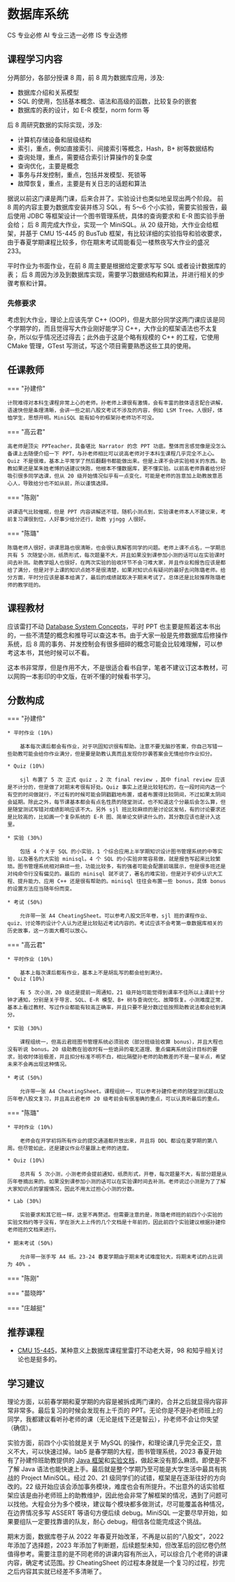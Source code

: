 # 数据库系统
<div class="badges">
<span class="badge cs-badge">CS 专业必修</span>
<span class="badge ai-badge">AI 专业三选一必修</span>
<span class="badge is-badge">IS 专业选修</span>
</div>

## 课程学习内容

分两部分，各部分授课 8 周，前 8 周为数据库应用，涉及:

- 数据库介绍和关系模型
- SQL 的使用，包括基本概念、语法和高级的函数，比较复杂的嵌套
- 数据库的表的设计，如 E-R 模型，norm form 等

后 8 周研究数据的实际实现，涉及:

- 计算机存储设备和层级结构
- 索引，重点，例如直接索引、间接索引等概念，Hash，B+ 树等数据结构
- 查询处理，重点，需要结合索引计算操作的复杂度
- 查询优化，主要是概念
- 事务与幷发控制，重点，包括并发模型、死锁等
- 故障恢复，重点，主要是有关日志的话题和算法

据说以前这门课是两门课，后来合并了。实验设计也类似地呈现出两个阶段。
前 8 周的内容主要为数据库安装并练习 SQL，有 5～6 个小实验，需要实验报告，最后使用 JDBC 等框架设计一个图书管理系统，具体的查询要求和 E-R 图实验手册会给；
后 8 周完成大作业，实现一个 MiniSQL。从 20 级开始，大作业会给框架，并基于 CMU 15-445 的 BusTub 框架，有比较详细的实验指导和验收要求，由于春夏学期课程比较多，你在期末考试周能看见一楼熬夜写大作业的盛况 233。

平时作业为书面作业，在前 8 周主要是根据给定要求写写 SQL 或者设计数据库的表；
后 8 周因为涉及到数据库实现，需要学习数据结构和算法，并进行相关的步骤考察和计算。

### 先修要求

考虑到大作业，理论上应该先学 C++ (OOP)，但是大部分同学这两门课应该是同个学期学的，而且觉得写大作业刚好能学习 C++，大作业的框架语法也不太复杂，所以似乎情况还过得去；此外由于这是个略有规模的 C++ 的工程，它使用 CMake 管理，GTest 写测试，写这个项目需要熟悉这些工具的使用。

## 任课教师
    
=== "孙建伶"
    
    计院难得对本科生课程非常上心的老师。孙老师上课很有激情，会有丰富的肢体语言配合讲解，语速快但是条理清晰，会讲一些之前八股文考试不涉及的内容，例如 LSM Tree。人很好，体恤学生，思想开明。MiniSQL 能有如今的框架孙老师功不可没。
    
=== "高云君"
    
    高老师是顶尖 PPTeacher，具备堪比 Narrator 的念 PPT 功底。整体而言感觉像是没怎么备课上去随便介绍一下 PPT，与孙老师相比可以说高老师对于本科生课程几乎完全不上心。Quiz 不是很难，基本上平常学了然后翻翻书都能做出来。但是上课不会讲实验相关的东西。助教如果还是某朱姓老博的话建议快跑，他根本不懂数据库，更不懂实验。以前高老师靠着给分好吸引很多同学选课，但从 20 级开始情况似乎有一点变化，可能是老师的旨意加上助教故意恶心人，导致给分也不如从前，所以谨慎选择。

=== "陈刚"

    讲课语气比较催眠，但是 PPT 内容讲解还不错，随机小测点到，实验课老师本人不建议来，考前复习课很到位，人好事少给分还行，助教 yjngg 人很好。

=== "陈璐"

    陈璐老师人很好，讲课思路也很清晰，也会很认真解答同学的问题。老师上课不点名，一学期总共有 5 次随堂小测，纸质形式，每次题量不大，并且如果没到课参加小测的话可以在实验课时间去补测。助教学姐人也很好，在两次实验的验收环节不会刁难大家，并且作业和报告应该是都给了满分，但是对于上课的知识点她不是很清楚，如果对知识点有疑问的最好去问陈璐老师。给分方面，平时分应该是基本给满了，最后的成绩就取决于期末考试了。总体还是比较推荐陈璐老师的教学班的。

## 课程教材

应该雷打不动 [Database System Concepts](https://www.db-book.com/)，平时 PPT 也主要是照着这本书出的，一些不清楚的概念和推导可以查这本书。由于大家一般是先修数据库后修操作系统，后 8 周的事务、并发控制会有很多细碎的概念可能会比较难理解，可以参考这本书，其他时候可以不看。

这本书非常厚，但是作用不大，不是很适合看书自学，笔者不建议订这本教材，可以网购一本影印的中文版，在听不懂的时候看书学习。


## 分数构成

=== "孙建伶"

    * 平时作业 (10%)

        基本每次课后都会有作业，对于巩固知识很有帮助。注意不要无脑抄答案，你自己写错一些助教可能会给你作业满分，但是要是助教认真而且发现你抄袭答案会无情给你作业扣分。

    * Quiz (10%)

        sjl 布置了 5 次 正式 quiz ，2 次 final review ，其中 final review 应该是不计分的，但是做了对期末考很有好处。Quiz 事实上还是比较轻松的，在一段时间内选一个有空的时间做就行，不过有的时候可能会阴戳戳地布置，或者布置得比较阴间，不过如果太阴间会延期。除此之外，每节课基本都会有点名性质的随堂测试，也不知道这个分最后会怎么算，但是随堂测试写错对成绩影响应该不大。另外 sjl 班比较麻烦的是讨论区发帖，有的讨论要求还是比较高的，比如画一个复杂系统的 E-R 图、简单论文研读什么的，其分数应该也是计入这里。

    * 实验 (30%)

        包括 4 个关于 SQL 的小实验，1 个综合应用上半学期知识设计图书管理系统的中等实验，以及著名的大实验 minisql。4 个 SQL 的小实验非常容易做，就是报告写起来比较繁琐。图书管理系统相对麻烦一些，功能比较多，有的强者可能会配置前端展示，但是很多班还是对纯命令行没有偏见的。最后的 minisql 就不说了，著名的难实验，但是对于初步认识大工程、提升能力、应用 C++ 还是很有帮助的。minisql 往往会布置一些 bonus，具体 bonus 的设置方法应当随年份而变。

    * 考试 (50%)

        允许带一张 A4 CheatingSheet。可以参考八股文历年卷，sjl 班的课程作业、quiz、讨论等的设计个人认为还是比较贴近考试内容的。考试应该不会考第一章数据库相关的历史故事，这一方面大概可以放心。

=== "高云君"

    * 平时作业 (10%)

        基本上每次课后都有作业，基本上不是胡乱写的都会给到满分。
    * Quiz (10%)

        有 5 次小测，20 级还是提前一周通知，21 级开始可能觉得到课率不佳所以上课前十分钟才通知，分别是关于导言、SQL、E-R 模型、B+ 树与查询优化、故障恢复。小测难度正常，基本上看过教材、写过作业都能有较高正确率，并且只要不是分数过低按照助教说法都会给到满分。

    * 实验 (30%)

        课程组统一，但高云君班图书管理系统必须验收（部分班级验收算 bonus），并且大程也没有听说 bonus。20 级助教在验收时有一些诡异的毫无道理、重点偏离系统设计目标的要求，验收时体验极差，并且扣分标准不明不白，相比隔壁孙老师的助教差的不是一星半点，希望未来不会再出现这种情况。

    * 考试 (50%)

        允许带一张 A4 CheatingSheet。课程组统一，可以参考孙建伶老师的随堂测试题以及历年卷八股文复习，并且高云君老师 20 级考前会有很准确的重点，可以认真听最后的重点。

=== "陈璐"

    * 平时作业 (10%)

        老师会在开学初将所有作业的提交通道都开放出来，并且将 DDL 都设在夏学期的第八周。但尽管如此，还是建议作业尽量跟上老师的进度。

    * Quiz (10%)

        总共有 5 次小测，小测老师会提前通知，纸质形式，开卷，每次题量不大，有部分题是从历年卷摘出来的。如果没到课参加小测的话可以在实验课时间去补测。老师说过小测是为了了解大家知识点的掌握情况，因此不用太过担心小测的分数。

    * Lab (30%)

        实验要求和其它班一样，这里不再赘述。但需要注意的是，陈璐老师班的前四个小实验的实验文档约等于没有，学在浙大上上传的几个文档是十年前的，因此前四个实验建议根据孙建伶老师班的文档来进行。

    * 期末考试 (50%)

        允许带一张手写 A4 纸。23-24 春夏学期由于期末考试难度较大，将期末考试的占比调为 40% 。

=== "陈刚"

=== "苗晓晔"

=== "庄越挺"

## 推荐课程

- [CMU 15-445](https://15445.courses.cs.cmu.edu/)，某种意义上数据库课程里雷打不动老大哥，98 和知乎相关讨论也是挺多的。

## 学习建议

理论方面，以前春学期和夏学期的内容是被拆成两门课的，合并之后就显得内容非常非常多。最后复习的时候会发现有上千页的 PPT。无论你是不是孙老师班上的同学，我都建议看听孙老师的课（无论是线下还是智云），孙老师不会让你失望（确信）。

实验方面，前四个小实验就是关于 MySQL 的操作，和理论课几乎完全正交，意义不大，可以快速过掉。lab5 是春学期的大程，图书管理系统，2023 春夏开始有了孙建伶班助教提供的 [Java 框架](https://git.zju.edu.cn/zjucsdb/librarymanagementsystem)和[实验文档](https://www.yuque.com/yingchengjun/ozqlqv/gnwbgi9my2ci7has?singleDoc#%20%E3%80%8A%E5%AE%9E%E9%AA%8C%E4%BA%94%EF%BC%9A%E5%9B%BE%E4%B9%A6%E7%AE%A1%E7%90%86%E7%B3%BB%E7%BB%9F%E3%80%8B)，做起来没有那么麻烦。即使是不了解 Java 语法也能快速上手。最后就是整个学期乃至可能是大学生活中最具有挑战的 Project MiniSQL。经过 20、21 级同学们的试错，框架是在逐渐往好的方向改的。22 级开始应该会添加事务模块，难度也会有所提升。不出意外的话实验框架应该是由孙老师班上的助教维护，因此他会非常了解框架的情况，遇到了问题可以找他。大程会分为多个模块，建议每个模块都多做测试，尽可能覆盖各种情况，在边界情况多写 ASSERT 等语句方便后续 debug。MiniSQL 一定要尽早开始，如果要组队一定要找靠谱的队友，耐心 debug，相信各位能完成这个挑战。

期末方面，数据库卷子从 2022 年春夏开始改革，不再是以前的“八股文”，2022 年添加了选择题，2023 年添加了判断题，后续题型未知，但改革后的回忆卷仍然值得参考。需要注意的是不同老师的讲课内容有所出入，可以综合几个老师的讲课内容，确定考试范围。抄 CheatingSheet 的过程本身就是一个复习的过程，抄完之后内容其实就已经差不多清晰了。